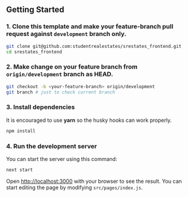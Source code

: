 ## Getting Started

### 1. Clone this template and make your feature-branch pull request against `development` branch only.

```bash
git clone git@github.com:studentrealestates/srestates_frontend.git
cd srestates_frontend
```

### 2. Make change on your feature branch from `origin/development` branch as HEAD.

```bash
git checkout -b <your-feature-branch> origin/development
git branch # just to check current branch
```

### 3. Install dependencies

It is encouraged to use **yarn** so the husky hooks can work properly.

```bash
npm install
```

### 4. Run the development server

You can start the server using this command:

```bash
next start
```

Open [http://localhost:3000](http://localhost:3000) with your browser to see the result. You can start editing the page by modifying `src/pages/index.js`.
